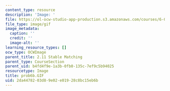 ```yaml
---
content_type: resource
description: 'Image: '
file: https://ol-ocw-studio-app-production.s3.amazonaws.com/courses/6-042j-mathematics-for-computer-science-spring-2015/2da4478203d89e02e01928c8bc15eb6b_prob6b.GIF
file_type: image/gif
image_metadata:
  caption: ''
  credit: ''
  image-alt: ''
learning_resource_types: []
ocw_type: OCWImage
parent_title: 2.11 Stable Matching
parent_type: CourseSection
parent_uid: b4fd4f9e-1a3b-0fb0-135c-7ef9c5b94025
resourcetype: Image
title: prob6b.GIF
uid: 2da44782-03d8-9e02-e019-28c8bc15eb6b
---
```

